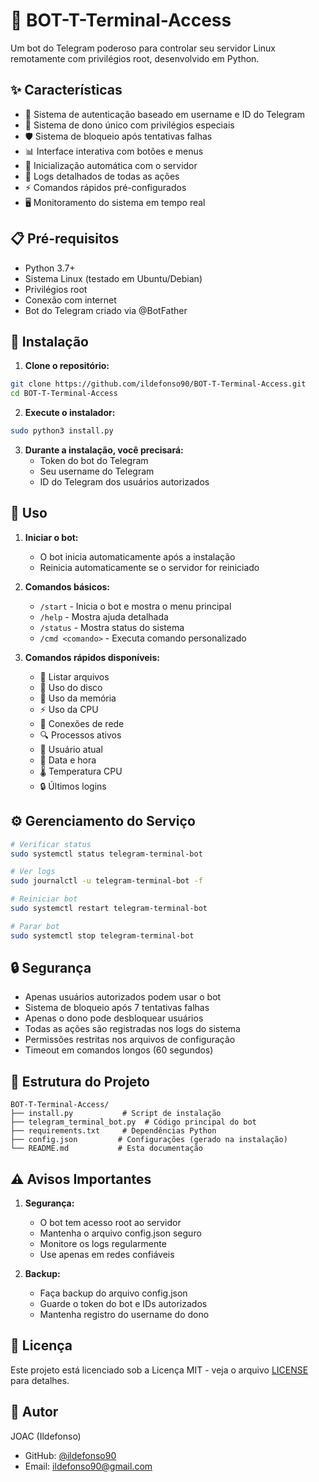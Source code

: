 # 🤖 BOT-T-Terminal-Access

Um bot do Telegram poderoso para controlar seu servidor Linux remotamente com privilégios root, desenvolvido em Python.

## ✨ Características

- 🔐 Sistema de autenticação baseado em username e ID do Telegram
- 👑 Sistema de dono único com privilégios especiais
- 🛡️ Sistema de bloqueio após tentativas falhas
- 📊 Interface interativa com botões e menus
- 🔄 Inicialização automática com o servidor
- 📝 Logs detalhados de todas as ações
- ⚡ Comandos rápidos pré-configurados
- 🖥️ Monitoramento do sistema em tempo real

## 📋 Pré-requisitos

- Python 3.7+
- Sistema Linux (testado em Ubuntu/Debian)
- Privilégios root
- Conexão com internet
- Bot do Telegram criado via @BotFather

## 🚀 Instalação

1. **Clone o repositório:**
```bash
git clone https://github.com/ildefonso90/BOT-T-Terminal-Access.git
cd BOT-T-Terminal-Access
```

2. **Execute o instalador:**
```bash
sudo python3 install.py
```

3. **Durante a instalação, você precisará:**
   - Token do bot do Telegram
   - Seu username do Telegram
   - ID do Telegram dos usuários autorizados

## 📱 Uso

1. **Iniciar o bot:**
   - O bot inicia automaticamente após a instalação
   - Reinicia automaticamente se o servidor for reiniciado

2. **Comandos básicos:**
   - `/start` - Inicia o bot e mostra o menu principal
   - `/help` - Mostra ajuda detalhada
   - `/status` - Mostra status do sistema
   - `/cmd <comando>` - Executa comando personalizado

3. **Comandos rápidos disponíveis:**
   - 📂 Listar arquivos
   - 💾 Uso do disco
   - 🔄 Uso da memória
   - ⚡ Uso da CPU
   - 📡 Conexões de rede
   - 🔍 Processos ativos
   - 👤 Usuário atual
   - 📅 Data e hora
   - 🌡️ Temperatura CPU
   - 🔒 Últimos logins

## ⚙️ Gerenciamento do Serviço

```bash
# Verificar status
sudo systemctl status telegram-terminal-bot

# Ver logs
sudo journalctl -u telegram-terminal-bot -f

# Reiniciar bot
sudo systemctl restart telegram-terminal-bot

# Parar bot
sudo systemctl stop telegram-terminal-bot
```

## 🔒 Segurança

- Apenas usuários autorizados podem usar o bot
- Sistema de bloqueio após 7 tentativas falhas
- Apenas o dono pode desbloquear usuários
- Todas as ações são registradas nos logs do sistema
- Permissões restritas nos arquivos de configuração
- Timeout em comandos longos (60 segundos)

## 📁 Estrutura do Projeto

```
BOT-T-Terminal-Access/
├── install.py           # Script de instalação
├── telegram_terminal_bot.py  # Código principal do bot
├── requirements.txt     # Dependências Python
├── config.json         # Configurações (gerado na instalação)
└── README.md           # Esta documentação
```

## ⚠️ Avisos Importantes

1. **Segurança:**
   - O bot tem acesso root ao servidor
   - Mantenha o arquivo config.json seguro
   - Monitore os logs regularmente
   - Use apenas em redes confiáveis

2. **Backup:**
   - Faça backup do arquivo config.json
   - Guarde o token do bot e IDs autorizados
   - Mantenha registro do username do dono

## 📄 Licença

Este projeto está licenciado sob a Licença MIT - veja o arquivo [LICENSE](LICENSE) para detalhes.

## 👤 Autor

JOAC (Ildefonso)
- GitHub: [@ildefonso90](https://github.com/ildefonso90)
- Email: ildefonso90@gmail.com 
